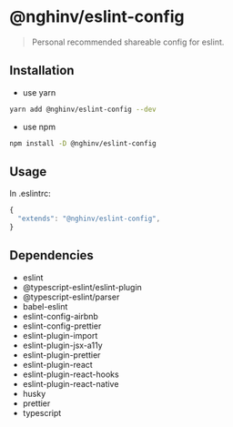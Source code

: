 # @nghinv/eslint-config

> Personal recommended shareable config for eslint.

## Installation

- use yarn

```bash
yarn add @nghinv/eslint-config --dev
```

- use npm

```bash
npm install -D @nghinv/eslint-config
```

## Usage

In .eslintrc:

```javascript
{ 
  "extends": "@nghinv/eslint-config", 
}
```

## Dependencies

- eslint
- @typescript-eslint/eslint-plugin
- @typescript-eslint/parser
- babel-eslint
- eslint-config-airbnb
- eslint-config-prettier
- eslint-plugin-import
- eslint-plugin-jsx-a11y
- eslint-plugin-prettier
- eslint-plugin-react
- eslint-plugin-react-hooks
- eslint-plugin-react-native
- husky
- prettier
- typescript

